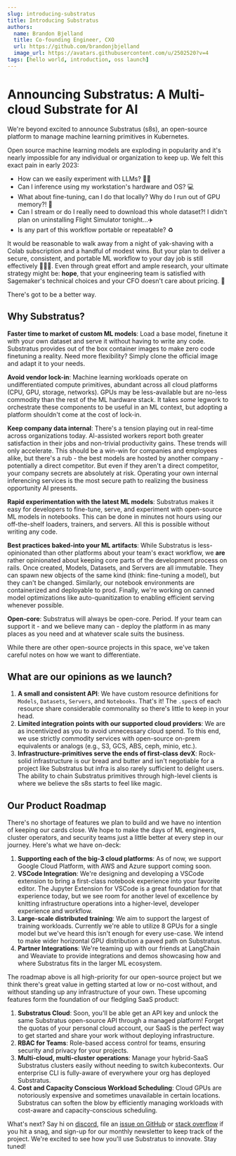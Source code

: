 ```yaml
---
slug: introducing-substratus
title: Introducing Substratus
authors:
  name: Brandon Bjelland
  title: Co-founding Engineer, CXO
  url: https://github.com/brandonjbjelland
  image_url: https://avatars.githubusercontent.com/u/2502520?v=4
tags: [hello world, introduction, oss launch]
---
```

# Announcing Substratus: A Multi-cloud Substrate for AI

We're beyond excited to announce Substratus (s8s), an open-source platform to
manage machine learning primitives in Kubernetes.

Open source machine learning models are exploding in popularity and it's nearly
impossible for any individual or organization to keep up. We felt this exact
pain in early 2023:

* How can we easily experiment with LLMs? 👩‍🔬
* Can I inference using my workstation's hardware and OS? 💻
* What about fine-tuning, can I do that locally? Why do I run out of GPU
  memory?! 📏
* Can I stream or do I really need to download this whole dataset?! I didn't
  plan on uninstalling Flight Simulator tonight...✈️
* Is any part of this workflow portable or repeatable? ♻️

It would be reasonable to walk away from a night of yak-shaving with a Colab
subscription and a handful of modest wins. But your plan to deliver a secure,
consistent, and portable ML workflow to your day job is still effectively
🤷🏾‍♀️. Even through great effort and ample research, your ultimate strategy
might be: **hope**, that your engineering team is satisfied with Sagemaker's
technical choices and your CFO doesn't care about pricing. 💸

There's got to be a better way.

## Why Substratus?

**Faster time to market of custom ML models**: Load a base model, finetune it
with your own dataset and serve it without having to write any code. Substratus
provides out of the box container images to make zero code finetuning a reality.
Need more flexibility? Simply clone the official image and adapt it to your needs.

**Avoid vendor lock-in**: Machine learning workloads operate on undifferentiated
compute primitives, abundant across all cloud platforms (CPU, GPU, storage,
networks). GPUs may be less-available but are no-less commodity than the rest of
the ML hardware stack. It takes *some* legwork to orchestrate these components
to be useful in an ML context, but adopting a platform shouldn't come at the
cost of lock-in.

**Keep company data internal**: There's a tension playing out in real-time
across organizations today. AI-assisted workers report both greater satisfaction
in their jobs and non-trivial productivity gains. These trends will only
accelerate. This should be a win-win for companies and employees alike, but
there's a rub - the best models are hosted by another company - potentially a
direct competitor. But even if they aren't a direct competitor, your company
secrets are absolutely at risk. Operating your own internal inferencing services
is the most secure path to realizing the business opportunity AI presents.

**Rapid experimentation with the latest ML models**: Substratus makes it easy
for developers to fine-tune, serve, and experiment with open-source ML models in
notebooks. This can be done in minutes not hours using our off-the-shelf
loaders, trainers, and servers. All this is possible without writing any code.

**Best practices baked-into your ML artifacts**: While Substratus is
less-opinionated than other platforms about your team's exact workflow, we
**are** rather opinionated about keeping core parts of the development process
on rails. Once created, Models, Datasets, and Servers are all immutable. They
can spawn new objects of the same kind (think: fine-tuning a model), but they
can't be changed. Similarly, our notebook environments are containerized and
deployable to prod. Finally, we're working on canned model optimizations like
auto-quanitization to enabling efficient serving whenever possible.

**Open-core**: Substratus will always be open-core. Period. If your team can
support it - and we believe many can - deploy the platform in as many places as
you need and at whatever scale suits the business.

While there are other open-source projects in this space, we've taken careful
notes on how we want to differentiate.

## What are our opinions as we launch?

1. **A small and consistent API**: We have custom resource definitions for
   `Models`, `Datasets`, `Servers`, and `Notebooks`. That's it! The `.spec`s of
   each resource share considerable commonality so there's little to keep in
   your head.
2. **Limited integration points with our supported cloud providers**: We are as
   incentivized as you to avoid unnecessary cloud spend. To this end, we use
   strictly commodity services with open-source on-prem equivalents or analogs
   (e.g., S3, GCS, ABS, ceph, minio, etc.).
3. **Infrastructure-primitives serve the ends of first-class devX**: Rock-solid
   infrastructure is our bread and butter and isn't negotiable for a project
   like Substratus but infra is also rarely sufficient to delight users. The
   ability to chain Substratus primitives through high-level clients is where we
   believe the s8s starts to feel like magic.

## Our Product Roadmap

There's no shortage of features we plan to build and we have no intention of
keeping our cards close. We hope to make the days of ML engineers, cluster
operators, and security teams just a little better at every step in our journey.
Here's what we have on-deck:

1. **Supporting each of the big-3 cloud platforms**: As of now, we support
  Google Cloud Platform, with AWS and Azure support coming soon.
2. **VSCode Integration**: We're designing and developing a VSCode extension to
  bring a first-class notebook experience into your favorite editor. The Jupyter
   Extension for VSCode is a great foundation for that experience today, but we
   see room for another level of excellence by knitting infrastructure
   operations into a higher-level, developer experience and workflow.
3. **Large-scale distributed training**: We aim to support the largest of
  training workloads. Currently we're able to utilize 8 GPUs for a single model
  but we've heard this isn't enough for every use-case. We intend to make wider
  horizontal GPU distribution a paved path on Substratus.
4. **Partner Integrations**: We're teaming up with our friends at LangChain and
   Weaviate to provide integrations and demos showcasing how and where
   Substratus fits in the larger ML ecosystem.

The roadmap above is all high-priority for our open-source project but we think
there's great value in getting started at low or no-cost without, and without
standing up any infrastructure of your own. These upcoming features form the
foundation of our fledgling SaaS product:

1. **Substratus Cloud**: Soon, you'll be able get an API key and unlock the same
   Substratus open-source API through a managed platform! Forget the quotas of
   your personal cloud account, our SaaS is the perfect way to get started and
   share your work without deploying infrastructure.
2. **RBAC for Teams**: Role-based access control for teams, ensuring security
   and privacy for your projects.
3. **Multi-cloud, multi-cluster operations**: Manage your hybrid-SaaS Substratus
  clusters easily without needing to switch kubecontexts. Our enterprise CLI is
   fully-aware of everywhere your org has deployed Substratus.
4. **Cost and Capacity Conscious Workload Scheduling**: Cloud GPUs are
   notoriously expensive and sometimes unavailable in certain locations.
   Substratus can soften the blow by efficiently managing workloads with
   cost-aware and capacity-conscious scheduling.

What's next? Say hi on [discord](https://discord.gg/RcUShexGu8), file an [issue
on GitHub](https://github.com/substratusai/substratus/issues/new) or [stack
overflow](https://stackoverflow.com/questions/tagged/substratus) if you hit a
snag, and sign-up for our monthly newsletter to keep track of the project. We're
excited to see how you'll use Substratus to innovate. Stay tuned!
